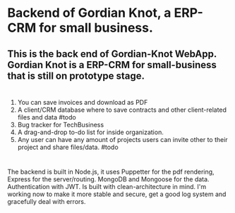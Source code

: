 # Backend of Gordian Knot, a ERP-CRM for small business. 

This is the back end of Gordian-Knot WebApp. 
Gordian Knot is a ERP-CRM for small-business that is still on prototype stage. 
-
#
1. You can save invoices and download as PDF 
2. A client/CRM database where to save contracts and other client-related files and data #todo
3. Bug tracker for TechBusiness
4. A drag-and-drop to-do list for inside organization.
5. Any user can have any amount of projects users can invite other to their project and share files/data. #todo

#
The backend is built in Node.js, it uses Puppetter for the pdf rendering, Express for the server/routing. MongoDB and Mongoose for the data. Authentication with JWT. Is built with clean-architecture in mind. I'm working now to make it more stable and secure, get a good log system and gracefully deal with errors.

